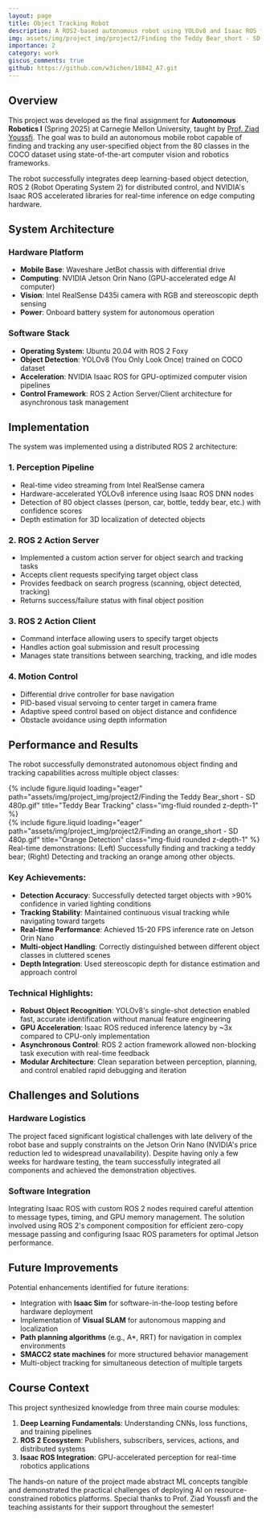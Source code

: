 ```yaml
---
layout: page
title: Object Tracking Robot
description: A ROS2-based autonomous robot using YOLOv8 and Isaac ROS for real-time detection and tracking of 80 COCO dataset objects with stereoscopic depth perception.
img: assets/img/project_img/project2/Finding the Teddy Bear_short - SD 480p.gif
importance: 2
category: work
giscus_comments: true
github: https://github.com/w3ichen/18842_A7.git
---
```


## Overview

This project was developed as the final assignment for **Autonomous Robotics I** (Spring 2025) at Carnegie Mellon University, taught by [Prof. Ziad Youssfi](https://z4ziad.github.io/2025-05-13-auto_robo_update_2/). The goal was to build an autonomous mobile robot capable of finding and tracking any user-specified object from the 80 classes in the COCO dataset using state-of-the-art computer vision and robotics frameworks.

The robot successfully integrates deep learning-based object detection, ROS 2 (Robot Operating System 2) for distributed control, and NVIDIA's Isaac ROS accelerated libraries for real-time inference on edge computing hardware.

## System Architecture

### Hardware Platform
- **Mobile Base**: Waveshare JetBot chassis with differential drive
- **Computing**: NVIDIA Jetson Orin Nano (GPU-accelerated edge AI computer)
- **Vision**: Intel RealSense D435i camera with RGB and stereoscopic depth sensing
- **Power**: Onboard battery system for autonomous operation

### Software Stack
- **Operating System**: Ubuntu 20.04 with ROS 2 Foxy
- **Object Detection**: YOLOv8 (You Only Look Once) trained on COCO dataset
- **Acceleration**: NVIDIA Isaac ROS for GPU-optimized computer vision pipelines
- **Control Framework**: ROS 2 Action Server/Client architecture for asynchronous task management

## Implementation

The system was implemented using a distributed ROS 2 architecture:

### 1. **Perception Pipeline**
- Real-time video streaming from Intel RealSense camera
- Hardware-accelerated YOLOv8 inference using Isaac ROS DNN nodes
- Detection of 80 object classes (person, car, bottle, teddy bear, etc.) with confidence scores
- Depth estimation for 3D localization of detected objects

### 2. **ROS 2 Action Server**
- Implemented a custom action server for object search and tracking tasks
- Accepts client requests specifying target object class
- Provides feedback on search progress (scanning, object detected, tracking)
- Returns success/failure status with final object position

### 3. **ROS 2 Action Client**
- Command interface allowing users to specify target objects
- Handles action goal submission and result processing
- Manages state transitions between searching, tracking, and idle modes

### 4. **Motion Control**
- Differential drive controller for base navigation
- PID-based visual servoing to center target in camera frame
- Adaptive speed control based on object distance and confidence
- Obstacle avoidance using depth information

## Performance and Results

The robot successfully demonstrated autonomous object finding and tracking capabilities across multiple object classes:

<div class="row">
    <div class="col-sm mt-3 mt-md-0">
        {% include figure.liquid loading="eager" path="assets/img/project_img/project2/Finding the Teddy Bear_short - SD 480p.gif" title="Teddy Bear Tracking" class="img-fluid rounded z-depth-1" %}
    </div>
    <div class="col-sm mt-3 mt-md-0">
        {% include figure.liquid loading="eager" path="assets/img/project_img/project2/Finding an orange_short - SD 480p.gif" title="Orange Detection" class="img-fluid rounded z-depth-1" %}
    </div>
</div>
<div class="caption">
    Real-time demonstrations: (Left) Successfully finding and tracking a teddy bear; (Right) Detecting and tracking an orange among other objects.
</div>

### Key Achievements:
- **Detection Accuracy**: Successfully detected target objects with >90% confidence in varied lighting conditions
- **Tracking Stability**: Maintained continuous visual tracking while navigating toward targets
- **Real-time Performance**: Achieved 15-20 FPS inference rate on Jetson Orin Nano
- **Multi-object Handling**: Correctly distinguished between different object classes in cluttered scenes
- **Depth Integration**: Used stereoscopic depth for distance estimation and approach control

### Technical Highlights:
- **Robust Object Recognition**: YOLOv8's single-shot detection enabled fast, accurate identification without manual feature engineering
- **GPU Acceleration**: Isaac ROS reduced inference latency by ~3x compared to CPU-only implementation
- **Asynchronous Control**: ROS 2 action framework allowed non-blocking task execution with real-time feedback
- **Modular Architecture**: Clean separation between perception, planning, and control enabled rapid debugging and iteration

## Challenges and Solutions

### Hardware Logistics
The project faced significant logistical challenges with late delivery of the robot base and supply constraints on the Jetson Orin Nano (NVIDIA's price reduction led to widespread unavailability). Despite having only a few weeks for hardware testing, the team successfully integrated all components and achieved the demonstration objectives.

### Software Integration
Integrating Isaac ROS with custom ROS 2 nodes required careful attention to message types, timing, and GPU memory management. The solution involved using ROS 2's component composition for efficient zero-copy message passing and configuring Isaac ROS parameters for optimal Jetson performance.

## Future Improvements

Potential enhancements identified for future iterations:
- Integration with **Isaac Sim** for software-in-the-loop testing before hardware deployment
- Implementation of **Visual SLAM** for autonomous mapping and localization
- **Path planning algorithms** (e.g., A*, RRT) for navigation in complex environments
- **SMACC2 state machines** for more structured behavior management
- Multi-object tracking for simultaneous detection of multiple targets

## Course Context

This project synthesized knowledge from three main course modules:
1. **Deep Learning Fundamentals**: Understanding CNNs, loss functions, and training pipelines
2. **ROS 2 Ecosystem**: Publishers, subscribers, services, actions, and distributed systems
3. **Isaac ROS Integration**: GPU-accelerated perception for real-time robotics applications

The hands-on nature of the project made abstract ML concepts tangible and demonstrated the practical challenges of deploying AI on resource-constrained robotics platforms. Special thanks to Prof. Ziad Youssfi and the teaching assistants for their support throughout the semester!
